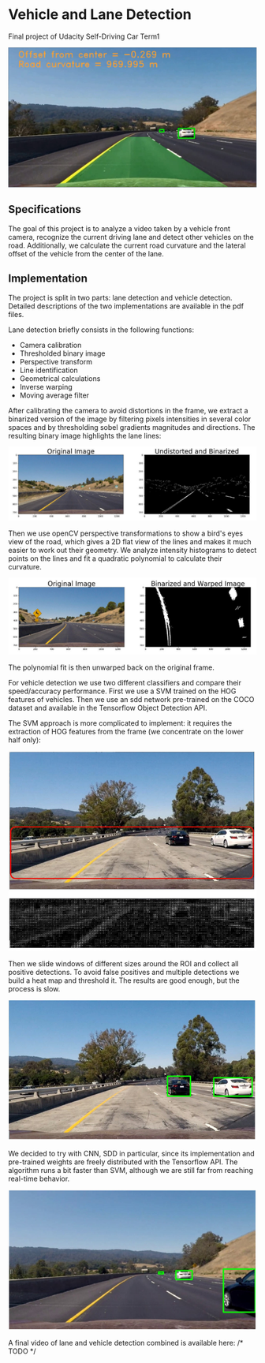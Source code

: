 # Vehicle and Lane Detection
Final project of Udacity Self-Driving Car Term1

![](frame.jpg)

## Specifications
The goal of this project is to analyze a video taken by a vehicle front camera, recognize the current driving lane and detect other vehicles on the road. Additionally, we calculate the current road curvature and the lateral offset of the vehicle from the center of the lane.

## Implementation
The project is split in two parts: lane detection and vehicle detection. Detailed descriptions of the two implementations are available in the pdf files.

Lane detection briefly consists in the following functions:

- Camera calibration
- Thresholded binary image
- Perspective transform
- Line identification
- Geometrical calculations
- Inverse warping
- Moving average filter

After calibrating the camera to avoid distortions in the frame, we extract a binarized version of the image by filtering pixels intensities in several color spaces and by thresholding sobel gradients magnitudes and directions. The resulting binary image highlights the lane lines:

![](binarized.jpg)

Then we use openCV perspective transformations to show a bird's eyes view of the road, which gives a 2D flat view of the lines and makes it much easier to work out their geometry. We analyze intensity histograms to detect points on the lines and fit a quadratic polynomial to calculate their curvature.

![](warped.jpg)

The polynomial fit is then unwarped back on the original frame.

For vehicle detection we use two different classifiers and compare their speed/accuracy performance. First we use a SVM trained on the HOG features of vehicles. Then we use an sdd network pre-trained on the COCO dataset and available in the Tensorflow Object Detection API.

The SVM approach is more complicated to implement: it requires the extraction of HOG features from the frame (we concentrate on the lower half only):

![](HOG.jpg)

Then we slide windows of different sizes around the ROI and collect all positive detections. To avoid false positives and multiple detections we build a heat map and threshold it. The results are good enough, but the process is slow.

![](SVM.jpg)
 
We decided to try with CNN, SDD in particular, since its implementation and pre-trained weights are freely distributed with the Tensorflow API. The algorithm runs a bit faster than SVM, although we are still far from reaching real-time behavior.

![](sdd.jpg)

A final video of lane and vehicle detection combined is available here: /* TODO */
